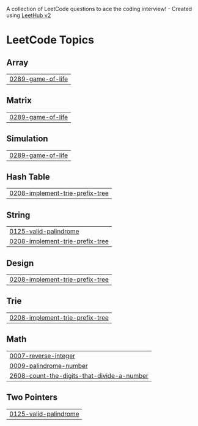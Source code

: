 A collection of LeetCode questions to ace the coding interview! - Created using [LeetHub v2](https://github.com/arunbhardwaj/LeetHub-2.0)
<!---LeetCode Topics Start-->
# LeetCode Topics
## Array
|  |
| ------- |
| [0289-game-of-life](https://github.com/piyush-qumar/datastructalgo/tree/master/0289-game-of-life) |
## Matrix
|  |
| ------- |
| [0289-game-of-life](https://github.com/piyush-qumar/datastructalgo/tree/master/0289-game-of-life) |
## Simulation
|  |
| ------- |
| [0289-game-of-life](https://github.com/piyush-qumar/datastructalgo/tree/master/0289-game-of-life) |
## Hash Table
|  |
| ------- |
| [0208-implement-trie-prefix-tree](https://github.com/piyush-qumar/datastructalgo/tree/master/0208-implement-trie-prefix-tree) |
## String
|  |
| ------- |
| [0125-valid-palindrome](https://github.com/piyush-qumar/datastructalgo/tree/master/0125-valid-palindrome) |
| [0208-implement-trie-prefix-tree](https://github.com/piyush-qumar/datastructalgo/tree/master/0208-implement-trie-prefix-tree) |
## Design
|  |
| ------- |
| [0208-implement-trie-prefix-tree](https://github.com/piyush-qumar/datastructalgo/tree/master/0208-implement-trie-prefix-tree) |
## Trie
|  |
| ------- |
| [0208-implement-trie-prefix-tree](https://github.com/piyush-qumar/datastructalgo/tree/master/0208-implement-trie-prefix-tree) |
## Math
|  |
| ------- |
| [0007-reverse-integer](https://github.com/piyush-qumar/datastructalgo/tree/master/0007-reverse-integer) |
| [0009-palindrome-number](https://github.com/piyush-qumar/datastructalgo/tree/master/0009-palindrome-number) |
| [2608-count-the-digits-that-divide-a-number](https://github.com/piyush-qumar/datastructalgo/tree/master/2608-count-the-digits-that-divide-a-number) |
## Two Pointers
|  |
| ------- |
| [0125-valid-palindrome](https://github.com/piyush-qumar/datastructalgo/tree/master/0125-valid-palindrome) |
<!---LeetCode Topics End-->